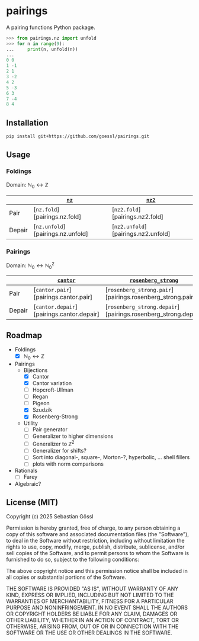 # pairings

A pairing functions Python package.
```python
>>> from pairings.nz import unfold
>>> for n in range(9):
...     print(n, unfold(n))
...
0 0
1 -1
2 1
3 -2
4 2
5 -3
6 3
7 -4
8 4
```

## Installation

```console
pip install git+https://github.com/goessl/pairings.git
```

## Usage

### Foldings

Domain: $\mathbb{N}_0\leftrightarrow\mathbb{Z}$

|           | [`nz`](nz.md)                           | [`nz2`](nz2.md)                         |
| --------- | --------------------------------------- | --------------------------------------- |
| Pair      | [`nz.fold`][pairings.nz.fold]           | [`nz2.fold`][pairings.nz2.fold]         |
| Depair    | [`nz.unfold`][pairings.nz.unfold]       | [`nz2.unfold`][pairings.nz2.unfold]     |

### Pairings

Domain: $\mathbb{N}_0\leftrightarrow\mathbb{N}_0^2$

|           | [`cantor`](cantor.md)                       | [`rosenberg_strong`](rosenberg_strong.md)                     | [`rosenberg_strong2`](rosenberg_strong2.md)                     | [`szudzik`](szudzik.md)                     |
| --------- | ------------------------------------------- | ------------------------------------------------------------- | --------------------------------------------------------------- | ------------------------------------------- |
| Pair      | [`cantor.pair`][pairings.cantor.pair]       | [`rosenberg_strong.pair`][pairings.rosenberg_strong.pair]     | [`rosenberg_strong2.pair`][pairings.rosenberg_strong2.pair]     | [`szudzik.pair`][pairings.szudzik.pair]     |
| Depair    | [`cantor.depair`][pairings.cantor.depair]   | [`rosenberg_strong.depair`][pairings.rosenberg_strong.depair] | [`rosenberg_strong2.depair`][pairings.rosenberg_strong2.depair] | [`szudzik.depair`][pairings.szudzik.depair] |

## Roadmap

- Foldings
    - [x] $\mathbb{N}_0 \leftrightarrow \mathbb{Z}$
- Pairings
    - Bijections
        - [x] Cantor
        - [x] Cantor variation
        - [ ] Hopcroft-Ullman
        - [ ] Regan
        - [ ] Pigeon
        - [x] Szudzik
        - [x] Rosenberg-Strong
    - Utility
        - [ ] Pair generator
        - [ ] Generalizer to higher dimensions
        - [ ] Generalizer to $\mathbb{Z}^2$
        - [ ] Generalizer for shifts?
        - [ ] Sort into diagonal-, square-, Morton-?, hyperbolic, ... shell fillers
        - [ ] plots with norm comparisons
- Rationals
    - [ ] Farey
- Algebraic?

## License (MIT)

Copyright (c) 2025 Sebastian Gössl

Permission is hereby granted, free of charge, to any person obtaining a copy
of this software and associated documentation files (the "Software"), to deal
in the Software without restriction, including without limitation the rights
to use, copy, modify, merge, publish, distribute, sublicense, and/or sell
copies of the Software, and to permit persons to whom the Software is
furnished to do so, subject to the following conditions:

The above copyright notice and this permission notice shall be included in all
copies or substantial portions of the Software.

THE SOFTWARE IS PROVIDED "AS IS", WITHOUT WARRANTY OF ANY KIND, EXPRESS OR
IMPLIED, INCLUDING BUT NOT LIMITED TO THE WARRANTIES OF MERCHANTABILITY,
FITNESS FOR A PARTICULAR PURPOSE AND NONINFRINGEMENT. IN NO EVENT SHALL THE
AUTHORS OR COPYRIGHT HOLDERS BE LIABLE FOR ANY CLAIM, DAMAGES OR OTHER
LIABILITY, WHETHER IN AN ACTION OF CONTRACT, TORT OR OTHERWISE, ARISING FROM,
OUT OF OR IN CONNECTION WITH THE SOFTWARE OR THE USE OR OTHER DEALINGS IN THE
SOFTWARE.
